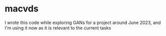 # macvds
I wrote this code while exploring GANs for a project around June 2023, and I'm using it now as it is relevant to the current tasks





